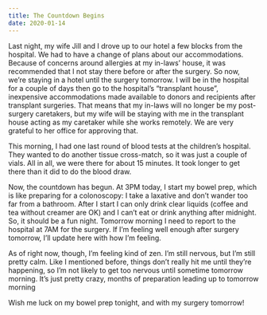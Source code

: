 ```yaml
---
title: The Countdown Begins
date: 2020-01-14
---
```


Last night, my wife Jill and I drove up to our hotel a few blocks from the hospital. We had to have a change of plans about our accommodations. Because of concerns around allergies at my in-laws’ house, it was recommended that I not stay there before or after the surgery. So now, we’re staying in a hotel until the surgery tomorrow. I will be in the hospital for a couple of days then go to the hospital’s “transplant house”, inexpensive accommodations made available to donors and recipients after transplant surgeries. That means that my in-laws will no longer be my post-surgery caretakers, but my wife will be staying with me in the transplant house acting as my caretaker while she works remotely. We are very grateful to her office for approving that.

This morning, I had one last round of blood tests at the children’s hospital. They wanted to do another tissue cross-match, so it was just a couple of vials. All in all, we were there for about 15 minutes. It took longer to get there than it did to do the blood draw.

Now, the countdown has begun. At 3PM today, I start my bowel prep, which is like preparing for a colonoscopy: I take a laxative and don’t wander too far from a bathroom. After I start I can only drink clear liquids (coffee and tea without creamer are OK) and I can’t eat or drink anything after midnight. So, it should be a fun night. Tomorrow morning I need to report to the hospital at 7AM for the surgery. If I’m feeling well enough after surgery tomorrow, I’ll update here with how I’m feeling.

As of right now, though, I’m feeling kind of zen. I’m still nervous, but I’m still pretty calm. Like I mentioned before, things don’t really hit me until they’re happening, so I’m not likely to get too nervous until sometime tomorrow morning. It’s just pretty crazy, months of preparation leading up to tomorrow morning

Wish me luck on my bowel prep tonight, and with my surgery tomorrow!
